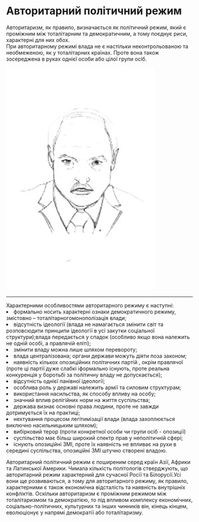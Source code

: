 # Авторитарний політичний режим

Авторитаризм, як правило, визначається як політичний режим, який є проміжним між
тоталітарним та демократичним, а тому поєднує риси, характерні для них обох.       
При авторитарному режимі влада не є настільки неконтрольованою та необмеженою, як у
тоталітарних країнах. Проте вона також зосереджена в руках однієї особи або цілої групи
осіб.       
<div class="space">
<div class="center">
<img src="1/33.jpg" width="400px" class="center"/>
<p><i></i></p>
<hr>
Характерними особливостями авторитарного режиму є наступні:         
<li>формально носить характерні ознаки демократичного режиму, змістовно –
тоталітарногомонополізація влади;
<li>відсутність ідеології (влада не намагається змінити світ та розповсюдити принципи
ідеології в усі закутки соціальної структури);влада передається у спадок (особливо якщо
вона належить не одній особі, а правлячій еліті);
<li>змінити владу можна лише шляхом перевороту;</li>
<li>влада централізована; органи держави можуть діяти поза законом;</li>
<li>наявність кількох опозиційних політичних партій , окрім правлячої (проте ці партії
дуже слабкі іформально існують, проте реальна конкуренція у боротьбі за політичну владу
не допускається);</li>
<li>відсутність однієї панівної ідеології;</li>
<li>особлива роль у державі належить армії та силовим структурам;</li>
<li>використання насильства, як способу впливу на особу;</li>
<li>значний вплив релігійних норм на життя суспільства;</li>
<li> держава визнає основні права людини, проте не завжди дотримується їх на практиці;</li>
<li>нехтування процесом легітимізації влади (влада захоплюється виключно
насильницьким шляхом);</li>
<li>вибірковий терор (проти конкретної особи чи групи осіб - опозиції)</li>
<li>суспільство має більш широкий спектр прав у неполітичній сфері;</li>
<li>існують опозиційні ЗМІ, проте їх наявність не впливає на рухи в середині суспільства,
опозиційні ЗМІ штучно створені владою.</li>

<p>Авторитарний політичний режим є поширеним серед країн Азії, Африки та Латинської
Америки. Чимала кількість політологів стверджують, що авторитарний режим
характерний для сучасної Росії та Білорусії.Усі вони ще розвиваються, а тому для
авторитарного режиму, як правило, характерними є також економічна відсталість та
наявність внутрішніх конфліктів.        
Оскільки авторитаризм є проміжним режимом між тоталітаризмом та демократією, то під
впливом комплексу економічних, соціально-політичних, культурних та інших чинників
він, кінець кінцем, еволюціонує у напрямі демократії або тоталітаризму.</p>      
